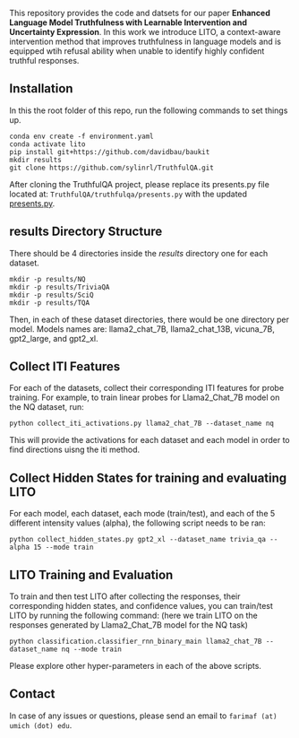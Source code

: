 This repository provides the code and datsets for our paper **Enhanced Language Model Truthfulness
with Learnable Intervention and Uncertainty Expression**. In this work we introduce LITO, a context-aware intervention method that improves truthfulness in language models and is equipped wtih refusal ability when unable to identify highly confident truthful responses.
## Installation
In this the root folder of this repo, run the following commands to set things up.
```
conda env create -f environment.yaml
conda activate lito
pip install git+https://github.com/davidbau/baukit
mkdir results
git clone https://github.com/sylinrl/TruthfulQA.git
````

After cloning the TruthfulQA project, please replace its presents.py file located at: `TruthfulQA/truthfulqa/presents.py` with the updated [presents.py](https://github.com/launchnlp/LITO/tree/main/scripts/presets.py).

## results Directory Structure
There should be 4 directories inside the *results* directory one for each dataset. 
```
mkdir -p results/NQ
mkdir -p results/TriviaQA
mkdir -p results/SciQ
mkdir -p results/TQA 
````
Then, in each of these dataset directories, there would be one directory per model. Models names are: llama2_chat_7B, llama2_chat_13B, vicuna_7B, gpt2_large, and gpt2_xl.    

## Collect ITI Features
For each of the datasets, collect their corresponding ITI features for probe training. For example, to train linear probes for Llama2_Chat_7B model on the NQ dataset, run:
```
python collect_iti_activations.py llama2_chat_7B --dataset_name nq
```
This will provide the activations for each dataset and each model in order to find directions uisng the iti method. 


## Collect Hidden States for training and evaluating LITO
For each model, each dataset, each mode (train/test), and each of the 5 different intensity values (alpha), the following script needs to be ran:

```
python collect_hidden_states.py gpt2_xl --dataset_name trivia_qa --alpha 15 --mode train
```

## LITO Training and Evaluation

To train and then test LITO after collecting the responses, their corresponding hidden states, and confidence values, you can train/test LITO by running the following command: (here we train LITO on the responses generated by Llama2_Chat_7B model for the NQ task)

```
python classification.classifier_rnn_binary_main llama2_chat_7B --dataset_name nq --mode train
```

Please explore other hyper-parameters in each of the above scripts. 

## Contact
In case of any issues or questions, please send an email to ```farimaf (at) umich (dot) edu```.
